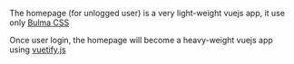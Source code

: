 The homepage (for unlogged user) is a very light-weight vuejs app, it use only [Bulma CSS](http://bulma.io/)

Once user login, the homepage will become a heavy-weight vuejs app using [vuetify.js](https://vuetifyjs.com/)
